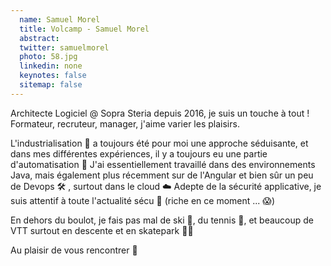 ```yaml
---
  name: Samuel Morel
  title: Volcamp - Samuel Morel
  abstract: 
  twitter: samuelmorel
  photo: 58.jpg
  linkedin: none
  keynotes: false
  sitemap: false
---
```

Architecte Logiciel @ Sopra Steria depuis 2016, je suis un touche à tout !
Formateur, recruteur, manager, j'aime varier les plaisirs.

L'industrialisation 🚀 a toujours été pour moi une approche séduisante, et dans mes différentes expériences, il y a toujours eu une partie d'automatisation 🤖
J'ai essentiellement travaillé dans des environnements Java, mais également plus récemment sur de l'Angular et bien sûr un peu de Devops 🛠 , surtout dans le cloud ☁
Adepte de la sécurité applicative, je suis attentif à toute l'actualité sécu 🔐 (riche en ce moment ... 😱)

En dehors du boulot, je fais pas mal de ski 🎿, du tennis 🎾, et beaucoup de VTT surtout en descente et en skatepark 🚵‍♀️

Au plaisir de vous rencontrer 👋
